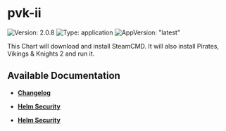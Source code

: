 # pvk-ii

![Version: 2.0.8](https://img.shields.io/badge/Version-2.0.8-informational?style=flat-square) ![Type: application](https://img.shields.io/badge/Type-application-informational?style=flat-square) ![AppVersion: "latest"](https://img.shields.io/badge/AppVersion-"latest"-informational?style=flat-square)

This Chart will download and install SteamCMD. It will also install Pirates, Vikings &amp; Knights 2 and run it.

## Available Documentation

- [**Changelog**](CHANGELOG)

- [**Helm Security**](container-security)

- [**Helm Security**](helm-security)

